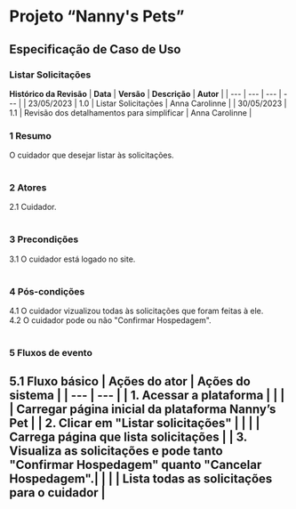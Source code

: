 # **Projeto “Nanny's Pets”**
## **Especificação de Caso de Uso**
### **Listar Solicitações**
**Histórico da Revisão**
| **Data** | **Versão** | **Descrição** | **Autor** |
| --- | --- | --- | --- |
| 23/05/2023 | 1.0 | Listar Solicitações | Anna Carolinne |
| 30/05/2023 | 1.1 | Revisão dos detalhamentos para simplificar | Anna Carolinne |
</br>

### **1 Resumo**
O cuidador que desejar listar às solicitações. </br></br>

### **2 Atores**
2.1 Cuidador. </br></br>

### **3 Precondições**  
3.1 O cuidador está logado no site. </br></br>

### **4 Pós-condições**  
4.1 O cuidador vizualizou todas às solicitações que foram feitas à ele.   
4.2 O cuidador pode ou não "Confirmar Hospedagem". </br></br>

### **5 Fluxos de evento**
**5.1 Fluxo básico**
| **Ações do ator** | **Ações do sistema** | 
| --- | --- |
| 1. Acessar a plataforma |  | 
|   | Carregar página inicial da plataforma Nanny’s Pet | 
| 2. Clicar em "Listar solicitações" |  | 
|   | Carrega página que lista solicitações | 
| 3. Visualiza as solicitações e pode tanto "Confirmar Hospedagem" quanto "Cancelar Hospedagem".|  | 
|   | Lista todas as solicitações para o cuidador | 
</br></br>
-----------------------------------